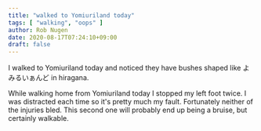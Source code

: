 ```yaml
---
title: "walked to Yomiuriland today"
tags: [ "walking", "oops" ]
author: Rob Nugen
date: 2020-08-17T07:24:10+09:00
draft: false
---
```


I walked to Yomiuriland today and noticed they have bushes shaped like
よみるいぁんど in hiragana.

While walking home from Yomiuriland today I stopped my left foot
twice.  I was distracted each time so it's pretty much my
fault. Fortunately neither of the injuries bled.  This second one will
probably end up being a bruise, but certainly walkable.
